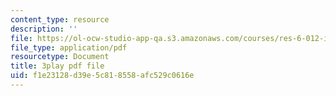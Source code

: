 ```yaml
---
content_type: resource
description: ''
file: https://ol-ocw-studio-app-qa.s3.amazonaws.com/courses/res-6-012-introduction-to-probability-spring-2018/f1e23128d39e5c818558afc529c0616e_RgGFvOpcQXY.pdf
file_type: application/pdf
resourcetype: Document
title: 3play pdf file
uid: f1e23128-d39e-5c81-8558-afc529c0616e
---
```

